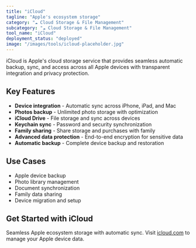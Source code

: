 ```yaml
---
title: "iCloud"
tagline: "Apple's ecosystem storage"
category: "☁️ Cloud Storage & File Management"
subcategory: "☁️ Cloud Storage & File Management"
tool_name: "iCloud"
deployment_status: "deployed"
image: "/images/tools/icloud-placeholder.jpg"
---
```

iCloud is Apple's cloud storage service that provides seamless automatic backup, sync, and access across all Apple devices with transparent integration and privacy protection.

## Key Features

- **Device integration** - Automatic sync across iPhone, iPad, and Mac
- **Photos backup** - Unlimited photo storage with optimization
- **iCloud Drive** - File storage and sync across devices
- **Keychain sync** - Password and security synchronization
- **Family sharing** - Share storage and purchases with family
- **Advanced data protection** - End-to-end encryption for sensitive data
- **Automatic backup** - Complete device backup and restoration

## Use Cases

- Apple device backup
- Photo library management
- Document synchronization
- Family data sharing
- Device migration and setup

## Get Started with iCloud

Seamless Apple ecosystem storage with automatic sync. Visit [icloud.com](https://www.icloud.com) to manage your Apple device data.